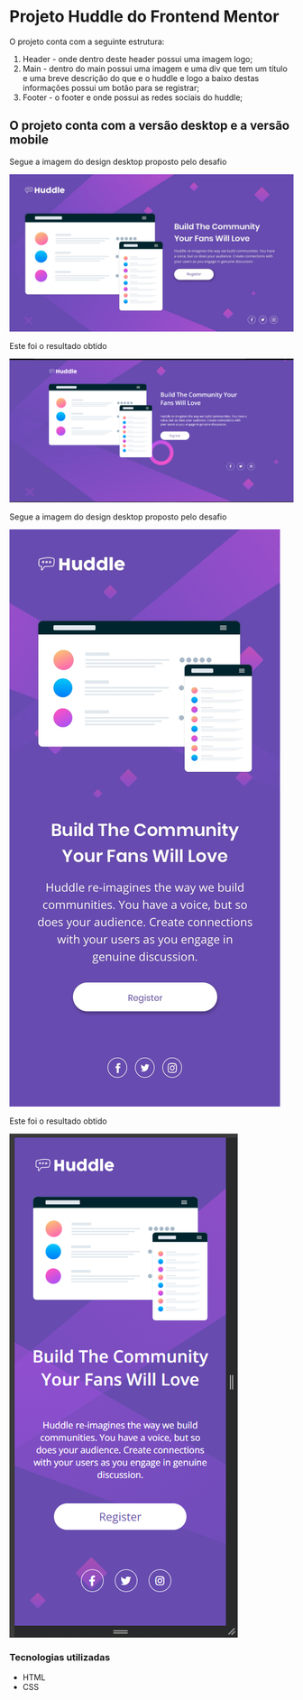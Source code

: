 <h1>Projeto Huddle do Frontend Mentor</h1>

O projeto conta com a seguinte estrutura:
<ol>
<li>Header - onde dentro deste header possui uma imagem logo;</li>
<li>Main - dentro do main possui uma imagem e uma div que tem um título e uma breve descrição do que e o huddle e logo a baixo destas informações possui um botão para se registrar;</li>
<li>Footer - o footer e onde possui as redes sociais do huddle;</li>
</ol>

<h2>O projeto conta com a versão desktop e a versão mobile</h2>

<p>Segue a imagem do design desktop proposto pelo desafio</p>
<img src='./src/design/desktop-design.jpg'>

<p>Este foi o resultado obtido</p>
<img src='./src/imagens-desafio-pronto/versao-desktop.png'>

<p>Segue a imagem do design desktop proposto pelo desafio</p>
<img src='./src/design/mobile-design.jpg'>

<p>Este foi o resultado obtido</p>
<img src='./src/imagens-desafio-pronto/versao-mobile.png'>


<h3>Tecnologias utilizadas</h3>
<ul>
<li>HTML</li>
<li>CSS</li>
</ul>